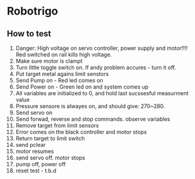 # Robotrigo
## How to test
1. Danger: High voltage on servo controller, power supply and motor!!!! Red switched on rail kills high voltage.
1. Make sure motor is clampt 
1. Turn little toggle switch on. If andy problem accures - turn it off. 
1. Put target metal agains limit senstors
1. Send Pump on - Red led comes on
1. Send Power on - Green led on and system comes up
1. All variables are initialized to 0, and hold last sucssesful measurment value
1. Pressure sensore is alwayes on, and should give: 270~280.
1. Send servo on 
1. Send forwad, reverse and stop commands. observe variables
1. Remove target from limit sensors
1. Error comes on the black controller and motor stops
1. Return target to limit switch
1. send pclear
1. motor resumes
1. send servo off. motor stops
1. pump off, power off
1. reset test - t.b.d
  